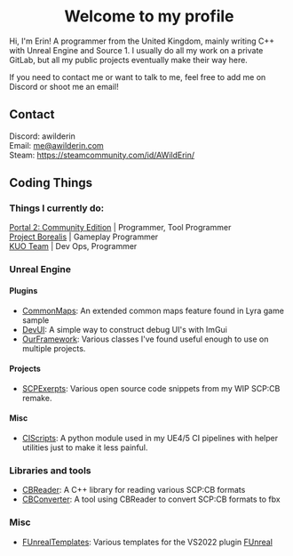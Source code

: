 <h1 align="center">Welcome to my profile</h1>

Hi, I'm Erin! A programmer from the United Kingdom, mainly writing C++ with Unreal Engine and Source 1.
I usually do all my work on a private GitLab, but all my public projects eventually make their way here.

If you need to contact me or want to talk to me, feel free to add me on Discord or shoot me an email!

## Contact
Discord: awilderin <br>
Email: me@awilderin.com <br>
Steam: https://steamcommunity.com/id/AWildErin/ <br>

## Coding Things

### Things I currently do:
[Portal 2: Community Edition](https://portal2communityedition.com) | Programmer, Tool Programmer <br>
[Project Borealis](https://projectborealis.com/) | Gameplay Programmer <br>
[KUO Team](https://github.com/KUO-Team) | Dev Ops, Programmer <br>

### Unreal Engine
#### Plugins
- [CommonMaps](https://github.com/AWildErin/commonmaps): An extended common maps feature found in Lyra game sample
- [DevUI](https://github.com/AWildErin/devui): A simple way to construct debug UI's with ImGui
- [OurFramework](https://github.com/AWildErin/ourframework): Various classes I've found useful enough to use on multiple projects.
#### Projects
- [SCPExerpts](https://github.com/AWildErin/scpexcerpts): Various open source code snippets from my WIP SCP:CB remake.
#### Misc
- [CIScripts](https://github.com/AWildErin/ciscripts): A python module used in my UE4/5 CI pipelines with helper utilities just to make it less painful.

### Libraries and tools
- [CBReader](https://github.com/AWildErin/cbreader): A C++ library for reading various SCP:CB formats
- [CBConverter](https://github.com/AWildErin/cbconverter): A tool using CBReader to convert SCP:CB formats to fbx

### Misc
- [FUnrealTemplates](https://github.com/AWildErin/funrealtemplates): Various templates for the VS2022 plugin [FUnreal](https://github.com/fdefelici/vs-funreal)
